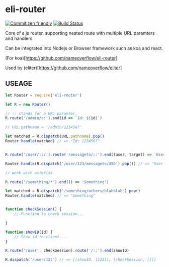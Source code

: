 # eli-router

[![Commitizen friendly](https://img.shields.io/badge/commitizen-friendly-brightgreen.svg)](http://commitizen.github.io/cz-cli/)
[![Build Status](https://travis-ci.org/nameoverflow/eli-router.svg?branch=master)](https://travis-ci.org/nameoverflow/eli-router)


Core of a js router, supporting nested route with multiple URL paramters and handlers.

Can be integrated into Nodejs or Browser framework such as koa and react.

(For koa)[https://github.com/nameoverflow/eli-router]

Used by (eliter)[https://github.com/nameoverflow/eliter]

## USEAGE

``` js
let Router = require('eli-router')

let R = new Router()

// :: stands for a URL paramter.
R.route('/admin/::').end(id => `Id: ${id}`)

// URL.pathname = '/admin/1234567'

let matched = R.dispatch(URL.pathname).pop()
Router.handle(matched) // => "Id: 1234567"


R.route('/user/::/').route('/messageto/::').end((user, target) => `User ${user} send message to id ${target}`)

Router.handle(R.dispatch('/user/123/messageto/456').pop()) // => "User 123 send message to id 456"

// work with asterisk 

R.route('/something/*').end(() => 'Something')

let matched = R.dispatch('/something/others/blahblah').pop()
Router.handle(matched) // => "Something"


function checkSession() {
    // Function to check session...

}

function showID(id) {
    // Show id to client....
}

R.route('/user', checkSession).route('/::').end(showID)

R.dispatch('/user/123') // => [[showID, [123]], [checkSession, []]]



```